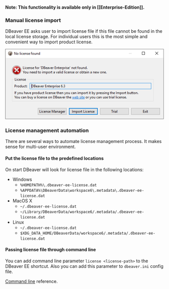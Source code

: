 **Note: This functionality is available only in [[Enterprise-Edition]].**

### Manual license import

DBeaver EE asks user to import license file if this file cannot be found in the local license storage.
For individual users this is the most simple and convenient way to import product license.

![](images/license-not-found.png)

### License management automation

There are several ways to automate license management process. It makes sense for multi-user environment.

#### Put the license file to the predefined locations

On start DBeaver will look for license file in the following locations: 

- Windows
    - `%HOMEPATH%\.dbeaver-ee-license.dat`
    - `%APPDATA%\DBeaverData\workspace6\.metadata\.dbeaver-ee-license.dat`
- MacOS X
    - `~/.dbeaver-ee-license.dat`
    - `~/Library/DBeaverData/workspace6/.metadata/.dbeaver-ee-license.dat`
- Linux
    - `~/.dbeaver-ee-license.dat`
    - `$XDG_DATA_HOME/DBeaverData/workspace6/.metadata/.dbeaver-ee-license.dat`


#### Passing license file through command line

You can add command line parameter `license <license-path>` to the DBeaver EE shortcut.
Also you can add this parameter to `dbeaver.ini` config file.

[Command line](Command-Line) reference.
